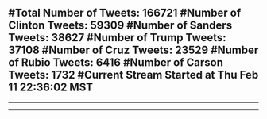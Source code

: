 #Total Number of Tweets: 166721 
#Number of Clinton Tweets: 59309
#Number of Sanders Tweets: 38627
#Number of Trump Tweets: 37108
#Number of Cruz Tweets: 23529
#Number of Rubio Tweets: 6416
#Number of Carson Tweets: 1732
#Current Stream Started at Thu Feb 11 22:36:02 MST
---
---
---
